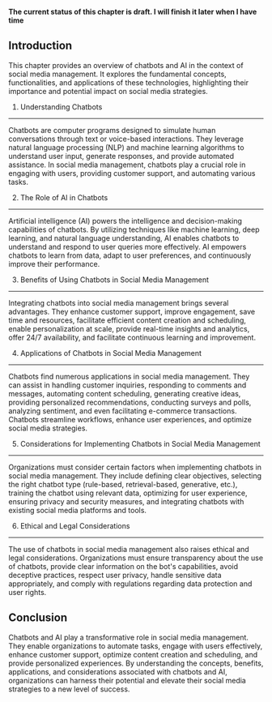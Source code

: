 **The current status of this chapter is draft. I will finish it later when I have time**

Introduction
------------

This chapter provides an overview of chatbots and AI in the context of social media management. It explores the fundamental concepts, functionalities, and applications of these technologies, highlighting their importance and potential impact on social media strategies.

1. Understanding Chatbots
-------------------------

Chatbots are computer programs designed to simulate human conversations through text or voice-based interactions. They leverage natural language processing (NLP) and machine learning algorithms to understand user input, generate responses, and provide automated assistance. In social media management, chatbots play a crucial role in engaging with users, providing customer support, and automating various tasks.

2. The Role of AI in Chatbots
-----------------------------

Artificial intelligence (AI) powers the intelligence and decision-making capabilities of chatbots. By utilizing techniques like machine learning, deep learning, and natural language understanding, AI enables chatbots to understand and respond to user queries more effectively. AI empowers chatbots to learn from data, adapt to user preferences, and continuously improve their performance.

3. Benefits of Using Chatbots in Social Media Management
--------------------------------------------------------

Integrating chatbots into social media management brings several advantages. They enhance customer support, improve engagement, save time and resources, facilitate efficient content creation and scheduling, enable personalization at scale, provide real-time insights and analytics, offer 24/7 availability, and facilitate continuous learning and improvement.

4. Applications of Chatbots in Social Media Management
------------------------------------------------------

Chatbots find numerous applications in social media management. They can assist in handling customer inquiries, responding to comments and messages, automating content scheduling, generating creative ideas, providing personalized recommendations, conducting surveys and polls, analyzing sentiment, and even facilitating e-commerce transactions. Chatbots streamline workflows, enhance user experiences, and optimize social media strategies.

5. Considerations for Implementing Chatbots in Social Media Management
----------------------------------------------------------------------

Organizations must consider certain factors when implementing chatbots in social media management. They include defining clear objectives, selecting the right chatbot type (rule-based, retrieval-based, generative, etc.), training the chatbot using relevant data, optimizing for user experience, ensuring privacy and security measures, and integrating chatbots with existing social media platforms and tools.

6. Ethical and Legal Considerations
-----------------------------------

The use of chatbots in social media management also raises ethical and legal considerations. Organizations must ensure transparency about the use of chatbots, provide clear information on the bot's capabilities, avoid deceptive practices, respect user privacy, handle sensitive data appropriately, and comply with regulations regarding data protection and user rights.

Conclusion
----------

Chatbots and AI play a transformative role in social media management. They enable organizations to automate tasks, engage with users effectively, enhance customer support, optimize content creation and scheduling, and provide personalized experiences. By understanding the concepts, benefits, applications, and considerations associated with chatbots and AI, organizations can harness their potential and elevate their social media strategies to a new level of success.
